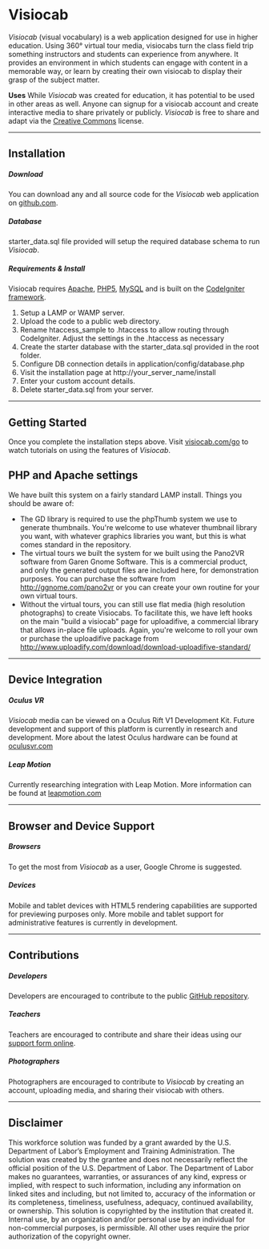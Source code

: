 # Visiocab
_Visiocab_ (visual vocabulary) is a web application designed for use in higher education. Using 360° virtual tour media, visiocabs turn the class field trip something instructors and students can experience from anywhere. It provides an environment in which students can engage with content in a memorable way, or learn by creating their own visiocab to display their grasp of the subject matter.

**Uses**
While _Visiocab_ was created for education, it has potential to be used in other areas as well. Anyone can signup for a visiocab account and create interactive media to share privately or publicly. _Visiocab_ is free to share and adapt via the [Creative Commons](http://creativecommons.org/licenses/by/4.0/) license.

***

## Installation
##### Download
You can download any and all source code for the _Visiocab_ web application on [github.com](https://github.com/visiocab).

##### Database
starter_data.sql file provided will setup the required database schema to run _Visiocab_.

##### Requirements & Install
Visiocab requires [Apache](http://httpd.apache.org/), [PHP5](http://www.php.net/), [MySQL](http://www.mysql.com/) and is built on the [CodeIgniter framework](http://ellislab.com/codeigniter).

1. Setup a LAMP or WAMP server.
2. Upload the code to a public web directory.
3. Rename htaccess_sample to .htaccess to allow routing through CodeIgniter. Adjust the settings in the .htaccess as necessary
3. Create the starter database with the starter_data.sql provided in the root folder.
4. Configure DB connection details in application/config/database.php
5. Visit the installation page at http://your_server_name/install
6. Enter your custom account details.
7. Delete starter_data.sql from your server.

***

## Getting Started
Once you complete the installation steps above. Visit [visiocab.com/go](http://www.visiocab.com/go) to watch tutorials on using the features of _Visiocab_.

## PHP and Apache settings
We have built this system on a fairly standard LAMP install. Things you should be aware of:
- The GD library is required to use the phpThumb system we use to generate thumbnails.  You're welcome to use whatever thumbnail library you want, with whatever graphics libraries you want, but this is what comes standard in the repository.
- The virtual tours we built the system for we built using the Pano2VR software from Garen Gnome Software. This is a commercial product, and only the generated output files are included here, for demonstration purposes.  You can purchase the software from http://ggnome.com/pano2vr  or you can create your own routine for your own virtual tours.
- Without the virtual tours, you can still use flat media (high resolution photographs) to create Visiocabs. To facilitate this, we have left hooks on the main "build a visiocab" page for uploadifive, a commercial library that allows in-place file uploads.  Again, you're welcome to roll your own or purchase the uploadifive package from http://www.uploadify.com/download/download-uploadifive-standard/

***

## Device Integration
##### Oculus VR
_Visiocab_ media can be viewed on a Oculus Rift V1 Development Kit. Future development and support of this platform is currently in research and development. More about the latest Oculus hardware can be found at [oculusvr.com](http://www.oculusvr.com/)

##### Leap Motion
Currently researching integration with Leap Motion. More information can be found at [leapmotion.com](https://www.leapmotion.com/)

***

## Browser and Device Support
##### Browsers
To get the most from _Visiocab_ as a user, Google Chrome is suggested. 

##### Devices
Mobile and tablet devices with HTML5 rendering capabilities are supported for previewing purposes only. More mobile and tablet support for administrative features is currently in development.

***

## Contributions
##### Developers
Developers are encouraged to contribute to the public [GitHub repository](http://www.github.com/visiocab/). 

##### Teachers
Teachers are encouraged to contribute and share their ideas using our [support form online](http://www.visiocab.com/support).

##### Photographers
Photographers are encouraged to contribute to _Visiocab_ by creating an account, uploading media, and sharing their visiocab with others.

***

## Disclaimer
This workforce solution was funded by a grant awarded by the U.S. Department of Labor’s Employment and Training Administration. The solution was created by the grantee and does not necessarily reflect the official position of the U.S. Department of Labor. The Department of Labor makes no guarantees, warranties, or assurances of any kind, express or implied, with respect to such information, including any information on linked sites and including, but not limited to, accuracy of the information or its completeness, timeliness, usefulness, adequacy, continued availability, or ownership. This solution is copyrighted by the institution that created it. Internal use, by an organization and/or personal use by an individual for non-commercial purposes, is permissible. All other uses require the prior authorization of the copyright owner.